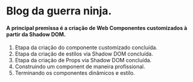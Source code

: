 <!DOCTYPE html>
<html lang="PT-BR">

<head>
    <meta charset="UTF-8">
    <meta name="viewport" content="width=device-width, initial-scale=1.0">
</head>

<body>
<h1>Blog da guerra ninja.</h1>
<h4>A principal premissa é a criação de Web Componentes customizados à partir da Shadow DOM.</h4>
<ol>
  <li>Etapa da criação do componente customizado concluída.</li>
  <li>Etapa da criação de estilos via Shadow DOM concluída.</li>
  <li>Etapa da criação de Props via Shadow DOM concluída.</li>
  <li>Construindo um component de maneira profissional.</li>
  <li>Terminando os componentes dinâmicos e estilo.</li>
</ol>
</body>

</html>
